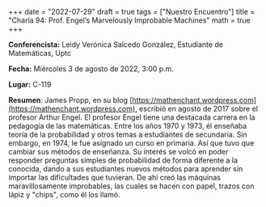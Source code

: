 +++
date  = "2022-07-29"
draft = true
tags  = ["Nuestro Encuentro"]
title = "Charla 94: Prof. Engel’s Marvelously Improbable Machines"
math  = true
+++

**Conferencista:**  Leidy Verónica Salcedo González, Estudiante de Matemáticas, Uptc

**Fecha:** Miércoles 3 de agosto de 2022, 3:00 p.m.

**Lugar:** C-119 

**Resumen**: James Propp, en su blog [https://mathenchant.wordpress.com](https://mathenchant.wordpress.com), escribió en agosto de 2017 sobre el profesor Arthur Engel. El profesor Engel tiene una destacada carrera en la pedagogía de las matemáticas. Entre los años 1970 y 1973, él enseñaba teoría de la probabilidad y otros temas a estudiantes de secundaria. Sin embargo, en 1974, le fue asignado un curso en primaria. Así que tuvo que cambiar sus métodos de enseñanza. Su interés se volcó en poder responder preguntas simples de probabilidad de forma diferente a la conocida, dando a sus estudiantes nuevos métodos para aprender sin importar las dificultades que tuvieran. De ahí creó las máquinas maravillosamente improbables, las cuales se hacen con papel, trazos con lápiz y "chips", como él los llamó.
